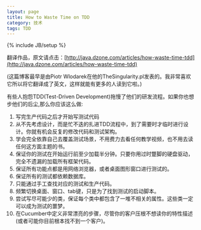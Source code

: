 ```yaml
---
layout: page  
title: How to Waste Time on TDD   
category: 技术  
tags: TDD   
---
```

{% include JB/setup %}

翻译作品，原文请点击：[http://java.dzone.com/articles/how-waste-time-tdd](http://java.dzone.com/articles/how-waste-time-tdd)

(这篇博客最早是由Piotr Wlodarek在他的TheSingularity.pl发表的。我非常喜欢它所以将它翻译成了英文，这样就能有更多的人读到它啦。)

有些人抱怨TDD(Test-Driven Development)拖慢了他们的研发流程。如果你也想步他们的后尘,那么你应该这么做:

1. 写完生产代码之后才开始写测试代码  
2. 从不先考虑设计，而是忙不迭的扎进TDD流程中，到了需要时才临时进行设计。你就有机会反复的修改代码和测试架构。  
3. 学会完全依靠自己去覆盖测试场景，不用费力去看任何教学视频，也不用去读任何这方面主题的书。  
4. 保证你的测试在开始运行前至少加载半分钟。只要你用过时蹩脚的硬盘驱动，完全不遗漏的加载所有框架代码。
5. 保证所有功能点都是用网络浏览器，或者桌面图形窗口进行测试的。
6. 保证所有的测试都依赖数据库。
7. 只能通过手工查找对应的测试和生产代码。
8. 频繁切换桌面、窗口、tab键，只是为了找到测试的启动脚本。
9. 尝试写尽可能少的类，保证每个类中都包含了一堆不相关的属性。这些类一定可以成为测试的噩梦。
10. 在Cucumber中定义非常漂亮的步骤，尽管你的客户压根不想读你的特性描述(或者可能你目前根本找不到一个客户)。






























